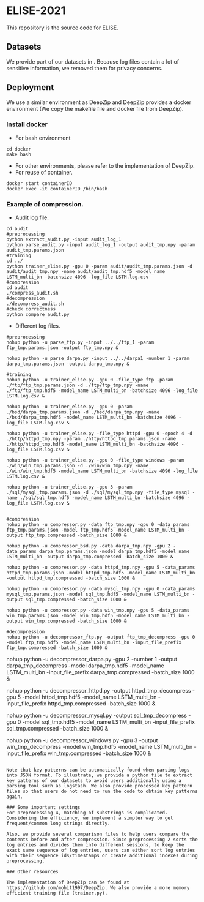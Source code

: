 # ELISE-2021
This repository is the source code for ELISE.

## Datasets
We provide part of our datasets in . Because log files contain a lot of sensitive information, we removed them for privacy concerns.

## Deployment
We use a similar environment as DeepZip and DeepZip provides a docker environment (We copy the makefile file and docker file from DeepZip).

### Install docker

- For bash environment

```shell
cd docker
make bash
```

- For other environments, please refer to the implementation of DeepZip.
- For reuse of container.
```shell
docker start containerID
docker exec -it containerID /bin/bash
```

### Example of compression.

- Audit log file.
```shell
cd audit
#preprocessing
python extract_audit.py -input audit_log_1
python parse_audit.py -input audit_log_1 -output audit_tmp.npy -param audit_tmp.params.json
#training
cd ../
python trainer_elise.py -gpu 0 -param audit/audit_tmp.params.json -d audit/audit_tmp.npy -name audit/audit_tmp.hdf5 -model_name LSTM_multi_bn -batchsize 4096 -log_file LSTM.log.csv
#compression
cd audit
./compress_audit.sh
#decompression
./decompress_audit.sh
#check correctness
python compare_audit.py
```
- Different log files.
```shell
#preprocessing
nohup python -u parse_ftp.py -input ../../ftp_1 -param ftp_tmp.params.json -output ftp_tmp.npy &

nohup python -u parse_darpa.py -input ../../darpa1 -number 1 -param darpa_tmp.params.json -output darpa_tmp.npy &

#training 
nohup python -u trainer_elise.py -gpu 0 -file_type ftp -param ./ftp/ftp_tmp.params.json -d ./ftp/ftp_tmp.npy -name ./ftp/ftp_tmp.hdf5 -model_name LSTM_multi_bn -batchsize 4096 -log_file LSTM.log.csv &

nohup python -u trainer_elise.py -gpu 0 -param ./bsd/darpa_tmp.params.json -d ./bsd/darpa_tmp.npy -name ./bsd/darpa_tmp.hdf5 -model_name LSTM_multi_bn -batchsize 4096 -log_file LSTM.log.csv &

nohup python -u trainer_elise.py -file_type httpd -gpu 0 -epoch 4 -d ./http/httpd_tmp.npy -param ./http/httpd_tmp.params.json -name ./http/httpd_tmp.hdf5 -model_name LSTM_multi_bn -batchsize 4096 -log_file LSTM.log.csv &

nohup python -u trainer_elise.py -gpu 0 -file_type windows -param ./win/win_tmp.params.json -d ./win/win_tmp.npy -name ./win/win_tmp.hdf5 -model_name LSTM_multi_bn -batchsize 4096 -log_file LSTM.log.csv &

nohup python -u trainer_elise.py -gpu 3 -param ./sql/mysql_tmp.params.json -d ./sql/mysql_tmp.npy -file_type mysql -name ./sql/sql_tmp.hdf5 -model_name LSTM_multi_bn -batchsize 4096 -log_file LSTM.log.csv &


#compression
nohup python -u compressor.py -data ftp_tmp.npy -gpu 0 -data_params ftp_tmp.params.json -model ftp_tmp.hdf5 -model_name LSTM_multi_bn -output ftp_tmp.compressed -batch_size 1000 &

nohup python -u compressor_bsd.py -data darpa_tmp.npy -gpu 2 -data_params darpa_tmp.params.json -model darpa_tmp.hdf5 -model_name LSTM_multi_bn -output darpa_tmp.compressed -batch_size 1000 &

nohup python -u compressor.py -data httpd_tmp.npy -gpu 5 -data_params httpd_tmp.params.json -model httpd_tmp.hdf5 -model_name LSTM_multi_bn -output httpd_tmp.compressed -batch_size 1000 &

nohup python -u compressor.py -data mysql_tmp.npy -gpu 0 -data_params mysql_tmp.params.json -model sql_tmp.hdf5 -model_name LSTM_multi_bn -output sql_tmp.compressed -batch_size 1000 &

nohup python -u compressor.py -data win_tmp.npy -gpu 5 -data_params win_tmp.params.json -model win_tmp.hdf5 -model_name LSTM_multi_bn -output win_tmp.compressed -batch_size 1000 &

#decompression
nohup python -u decompressor_ftp.py -output ftp_tmp_decompress -gpu 0 -model ftp_tmp.hdf5 -model_name LSTM_multi_bn -input_file_prefix ftp_tmp.compressed -batch_size 1000 &
```
nohup python -u decompressor_darpa.py -gpu 2 -number 1 -output darpa_tmp_decompress -model darpa_tmp.hdf5 -model_name LSTM_multi_bn -input_file_prefix darpa_tmp.compressed -batch_size 1000 &

nohup python -u decompressor_httpd.py -output httpd_tmp_decompress -gpu 5 -model httpd_tmp.hdf5 -model_name LSTM_multi_bn -input_file_prefix httpd_tmp.compressed -batch_size 1000 & 

nohup python -u decompressor_mysql.py -output sql_tmp_decompress -gpu 0 -model sql_tmp.hdf5 -model_name LSTM_multi_bn -input_file_prefix sql_tmp.compressed -batch_size 1000 &

nohup python -u decompressor_windows.py -gpu 3 -output win_tmp_decompress -model win_tmp.hdf5 -model_name LSTM_multi_bn -input_file_prefix win_tmp.compressed -batch_size 1000 &

```

Note that key patterns can be automatically found when parsing logs into JSON format. To illustrate, we provide a python file to extract key patterns of our datasets to avoid users additionally using a parsing tool such as logstash. We also provide processed key pattern files so that users do not need to run the code to obtain key patterns again.

### Some important settings
For preprocessing 4, matching of substrings is complicated. Considering the efficiency, we implement a simpler way to get frequent/common long strings directly.

Also, we provide several comparison files to help users compare the contents before and after compression. Since preprocessing 2 sorts the log entries and divides them into different sessions, to keep the exact same sequence of log entries, users can either sort log entries with their sequence ids/timestamps or create additional indexes during preprocessing.

### Other resources

The implementation of DeepZip can be found at https://github.com/mohit1997/DeepZip. We also provide a more memory efficient training file (trainer.py).
